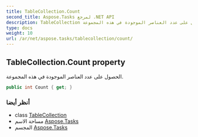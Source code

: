 ```yaml
---
title: TableCollection.Count
second_title: Aspose.Tasks لمرجع .NET API
description: TableCollection ملكية. الحصول على عدد العناصر الموجودة في هذه المجموعة.
type: docs
weight: 10
url: /ar/net/aspose.tasks/tablecollection/count/
---
```

## TableCollection.Count property

الحصول على عدد العناصر الموجودة في هذه المجموعة.

```csharp
public int Count { get; }
```

### أنظر أيضا

* class [TableCollection](../)
* مساحة الاسم [Aspose.Tasks](../../tablecollection/)
* المجسم [Aspose.Tasks](../../../)


